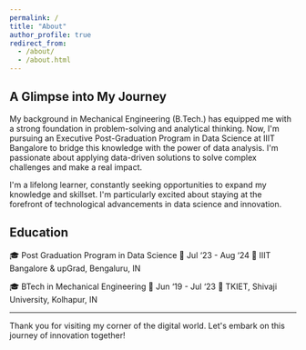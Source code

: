 ```yaml
---
permalink: /
title: "About"
author_profile: true
redirect_from: 
  - /about/
  - /about.html
---
```


A Glimpse into My Journey
---
My background in Mechanical Engineering (B.Tech.) has equipped me with a strong foundation in problem-solving and analytical thinking. Now, I'm pursuing an Executive Post-Graduation Program in Data Science at IIIT Bangalore to bridge this knowledge with the power of data analysis. I'm passionate about applying data-driven solutions to solve complex challenges and make a real impact.

I'm a lifelong learner, constantly seeking opportunities to expand my knowledge and skillset. I'm particularly excited about staying at the forefront of technological advancements in data science and innovation. 

Education
---
🎓 Post Graduation Program in Data Science
📅 Jul ‘23 - Aug ‘24
📍 IIIT Bangalore & upGrad, Bengaluru, IN

🎓 BTech in Mechanical Engineering
📅 Jun ‘19 - Jul ‘23
📍 TKIET, Shivaji University, Kolhapur, IN

---
Thank you for visiting my corner of the digital world. Let's embark on this journey of innovation together!

